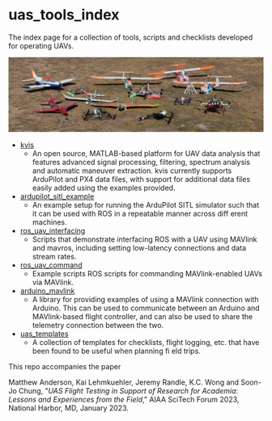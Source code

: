 # uas_tools_index
The index page for a collection of tools, scripts and checklists developed for operating UAVs.

![](images/featured.jpg)

- [kvis](https://github.com/flyingk/kVIS3)
  - An open source, MATLAB-based platform for UAV data analysis that features advanced signal processing,
filtering, spectrum analysis and automatic maneuver extraction. kvis currently supports ArduPilot and PX4
data files, with support for additional data files easily added using the examples provided.
- [ardupilot_sitl_example](https://github.com/AndersonRayner/ardupilot_sitl_example)
  - An example setup for running the ArduPilot SITL simulator such that it can be used with ROS in a repeatable
manner across diff erent machines.
- [ros_uav_interfacing](https://github.com/AndersonRayner/ros_uav_interfacing)
  - Scripts that demonstrate interfacing ROS with a UAV using MAVlink and mavros, including setting
low-latency connections and data stream rates.
- [ros_uav_command](https://github.com/AndersonRayner/ros_uav_command)
  - Example scripts ROS scripts for commanding MAVlink-enabled UAVs via MAVlink.
- [arduino_mavlink](https://github.com/AndersonRayner/arduino_mavlink)
  - A library for providing examples of using a MAVlink connection with Arduino. This can be used to
communicate between an Arduino and MAVlink-based flight controller, and can also be used to share the
telemetry connection between the two.
- [uas_templates](https://github.com/AndersonRayner/uas_templates)
  - A collection of templates for checklists, flight logging, etc. that have been found to be useful when planning
fi eld trips.

This repo accompanies the paper

Matthew Anderson, Kai Lehmkuehler, Jeremy Randle, K.C. Wong and Soon-Jo Chung, "*UAS Flight Testing in Support of Research for Academia: Lessons and Experiences from the Field*," AIAA SciTech Forum 2023, National Harbor, MD, January 2023.

